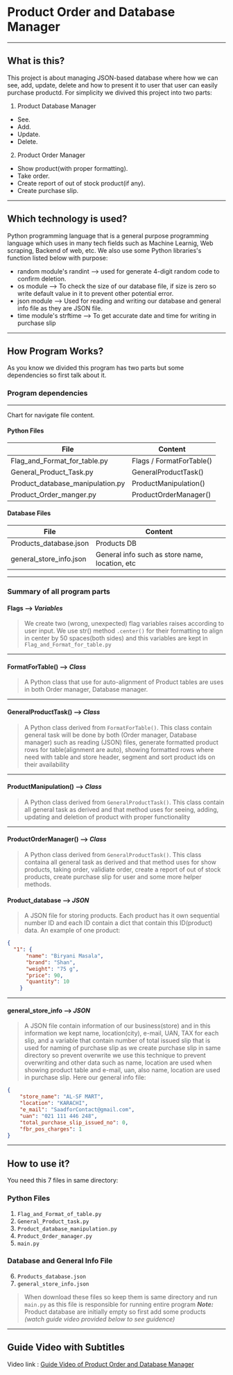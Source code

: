 # Product Order and Database Manager

---

## What is this?
This project is about managing JSON-based database where how we can see, add, update, delete and how to present it to user that user can easily purchase productd. For simplicity we divived this project into two parts: 

1. Product Database Manager
- See.
- Add.
- Update.
- Delete.

2. Product Order Manager
- Show product(with proper formatting).
- Take order.
- Create report of out of stock product(if any).
- Create purchase slip.

---

## Which technology is used?
Python programming language that is a general purpose programming language which uses in many tech fields such as Machine Learnig, Web scraping, Backend of web, etc.
We also use some Python libraries's function listed below with purpose:
- random module's randint --> used for generate 4-digit random code to confirm deletion.
- os module --> To check the size of our database file, if size is zero so write default value in it to prevent other potential error.
- json module --> Used for reading and writing our database and general info file as they are JSON file.
- time module's strftime --> To get accurate date and time for writing in purchase slip

---

## How Program Works?
As you know we divided this program has two parts but some dependencies so first talk about it.
### Program dependencies

---
Chart for navigate file content.
#### Python Files
| File | Content |
| --- | --- |
| Flag_and_Format_for_table.py | Flags / FormatForTable() |
| General_Product_Task.py | GeneralProductTask()
| Product_database_manipulation.py | ProductManipulation() |
| Product_Order_manger.py | ProductOrderManager() |
#### Database Files
| File | Content |
| --- | --- |
| Products_database.json | Products DB |
| general_store_info.json | General info such as store name, location, etc |

---

### Summary of all program parts
#### Flags --> *Variables*
> We create two (wrong, unexpected) flag variables raises according to user input. We use str() method `.center()` for their formatting to align in center by 50 spaces(both sides) and this variables are kept in `Flag_and_Format_for_table.py` 

---

#### FormatForTable()  --> *Class*
> A Python class that use for auto-alignment of Product tables are uses in both Order manager, Database manager.

---

#### GeneralProductTask() --> *Class*
> A Python class derived from `FormatForTable()`. This class contain general task will be done by both (Order manager, Database manager) such as reading (JSON) files, generate formatted product rows for table(alignment are auto), showing formatted rows where need with table and store header, segment and sort product ids on their availability

--- 

#### ProductManipulation() --> *Class*
> A Python class derived from `GeneralProductTask()`. This class contain all general task as derived and that method uses for seeing, adding, updating and deletion of product with proper functionality

---

#### ProductOrderManager() --> *Class*
> A Python class derived from `GeneralProductTask()`. This class containa all general task as derived and that method uses for show products, taking order, validiate order, create a report of out of stock products, create purchase slip for user and some more helper methods. 

#### Product_database --> *JSON*
> A JSON file for storing products. Each product has it own sequential number ID and each ID contain a dict that contain this ID(product) data.
An example of one product:
```json
{
  "1": {
      "name": "Biryani Masala",
      "brand": "Shan",
      "weight": "75 g",
      "price": 90,
      "quantity": 10
    }
```

---

#### general_store_info --> *JSON*
> A JSON file contain information of our business(store) and in this information we kept name, location(city), e-mail, UAN, TAX for each slip, and a variable that contain number of total issued slip that is used for naming of purchase slip as we create purchase slip in same directory so prevent overwrite we use this technique to prevent overwriting and other data such as name, location are used when showing product table and e-mail, uan, also name, location are used in purchase slip.
Here our general info file:
```json
{
    "store_name": "AL-SF MART",
    "location": "KARACHI",
    "e_mail": "SaadforContact@gmail.com",
    "uan": "021 111 446 248",
    "total_purchase_slip_issued_no": 0,
    "fbr_pos_charges": 1
}
```

---

####


## How to use it?
You need this 7 files in same directory:
### Python Files
1. `Flag_and_Format_of_table.py`
2. `General_Product_task.py`
3. `Product_database_manipulation.py`
4. `Product_Order_manager.py`
5. `main.py` 
### Database and General Info File

6. `Products_database.json`
7. `general_store_info.json`

> When download these files so keep them is same directory and run `main.py` as this file is responsible for running entire program
_**Note:**_ Product database are initially empty so first add some products *(watch guide video provided below to see guidence)*

---

## Guide Video with Subtitles
Video link : [Guide Video of Product Order and Database Manager](https://drive.google.com/file/d/15z5b1iZ7i4-6SLeBxhtS5PwEAl8yujhE/view?usp=sharing)
